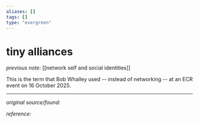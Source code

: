 ```yaml
---
aliases: []
tags: []
type: "evergreen"
---
```


# tiny alliances

_previous note:_ [[network self and social identities]]

This is the term that Bob Whalley used -- instead of networking -- at an ECR event on 16 October 2025. 


---

_original source/found:_ 

_reference:_ 



